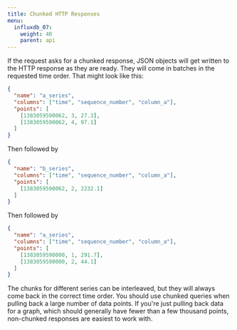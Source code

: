```yaml
---
title: Chunked HTTP Responses
menu:
  influxdb_07:
    weight: 40
    parent: api
---
```


If the request asks for a chunked response, JSON objects will get written to the HTTP response as they are ready. They will come in batches in the requested time order. That might look like this:

```json
{
  "name": "a_series",
  "columns": ["time", "sequence_number", "column_a"],
  "points": [
    [1383059590062, 3, 27.3],
    [1383059590062, 4, 97.1]
  ]
}
```

Then followed by

```json
{
  "name": "b_series",
  "columns": ["time", "sequence_number", "column_a"],
  "points": [
    [1383059590062, 2, 2232.1]
  ]
}
```

Then followed by

```json
{
  "name": "a_series",
  "columns": ["time", "sequence_number", "column_a"],
  "points": [
    [1383059590000, 1, 291.7],
    [1383059590000, 2, 44.1]
  ]
}
```

The chunks for different series can be interleaved, but they will always come back in the correct time order. You should use chunked queries when pulling back a large number of data points. If you're just pulling back data for a graph, which should generally have fewer than a few thousand points, non-chunked responses are easiest to work with.

